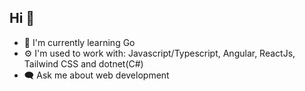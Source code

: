 ## Hi 👋

- 🌱 I'm currently learning Go
- ⚙️ I'm used to work with: Javascript/Typescript, Angular, ReactJs, Tailwind CSS and dotnet(C#)
 - 🗨️ Ask me about web development